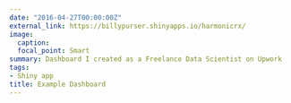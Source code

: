 ```yaml
---
date: "2016-04-27T00:00:00Z"
external_link: https://billypurser.shinyapps.io/harmonicrx/
image:
  caption: 
  focal_point: Smart
summary: Dashboard I created as a Freelance Data Scientist on Upwork
tags:
- Shiny app
title: Example Dashboard
---
```

